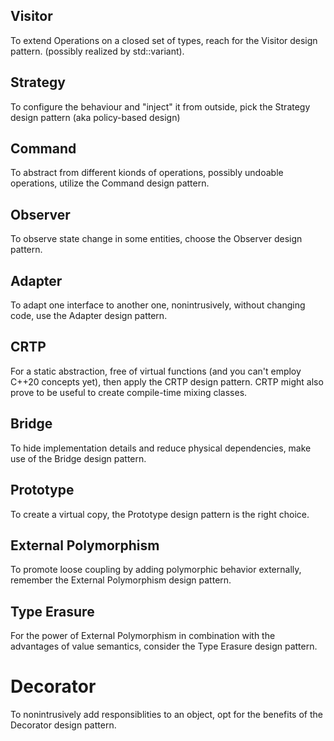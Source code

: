 ## Visitor
To extend Operations on a closed set of types, reach for the Visitor design pattern. (possibly realized by std::variant).

## Strategy
To configure the behaviour and "inject" it from outside, pick the Strategy design pattern (aka policy-based design)

## Command
To abstract from different kionds of operations, possibly undoable operations, utilize the Command design pattern.

## Observer
To observe state change in some entities, choose the Observer design pattern.

## Adapter
To adapt one interface to another one, nonintrusively, without changing code, use the Adapter design pattern.

## CRTP
For a static abstraction, free of virtual functions (and you can't employ C++20 concepts yet), then apply the CRTP design pattern. CRTP might also prove to be useful to create compile-time mixing classes.

## Bridge
To hide implementation details and reduce physical dependencies, make use of the Bridge design pattern.

## Prototype
To create a virtual copy, the Prototype design pattern is the right choice.

## External Polymorphism
To promote loose coupling by adding polymorphic behavior externally, remember the External Polymorphism design pattern.

## Type Erasure
For the power of External Polymorphism in combination with the advantages of value semantics, consider the Type Erasure design pattern.

# Decorator
To nonintrusively add responsiblities to an object, opt for the benefits of the Decorator design pattern.

